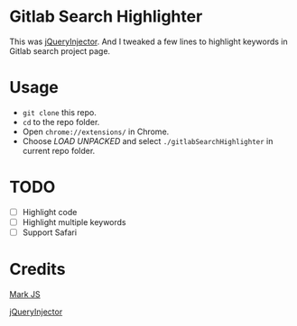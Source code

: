 # Gitlab Search Highlighter
This was [jQueryInjector](https://github.com/attilathedud/jQueryInjector). And I tweaked a few lines to highlight keywords in Gitlab search project page.

# Usage
- `git clone` this repo.
- `cd` to the repo folder.
- Open `chrome://extensions/` in Chrome.
- Choose *LOAD UNPACKED* and select `./gitlabSearchHighlighter` in current repo folder.

# TODO
- [ ] Highlight code
- [ ] Highlight multiple keywords
- [ ] Support Safari

# Credits

[Mark JS](https://markjs.io/)

[jQueryInjector](https://github.com/attilathedud/jQueryInjector)
